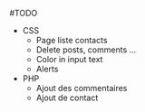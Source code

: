 #TODO 
- CSS
    - Page liste contacts
    - Delete posts, comments ...
    - Color in input text
    - Alerts
- PHP
    - Ajout des commentaires
    - Ajout de contact